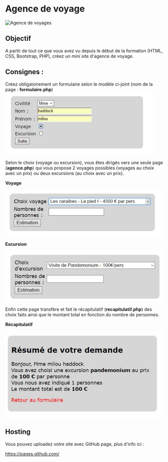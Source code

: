 # Agence de voyage



![Agence de voyages](agences.jpg)

## Objectif

A partir de tout ce que vous avez vu depuis le début de la formation (HTML, CSS, Bootstrap, PHP), créez un mini site d'agence de voyage.

## Consignes :
Créez obligatoirement un formulaire selon le modèle ci-joint (nom de la page : **formulaire.php**)
![Formulaire](assets/formulaire.jpg)

Selon le choix (voyage ou excursion), vous êtes dirigés vers une seule page (**agence.php**) qui vous propose 2 voyages possibles (voyages au choix avec un prix) ou deux excursions (au choix avec un prix).

**Voyage**

![Voyage](assets/choix_voyage.jpg)

**Excursion**

![Excursion](assets/choix_excursion.jpg)

Enfin cette page transfère et fait le récapitulatif (**recapitulatif.php**) des choix faits ainsi que le montant total en fonction du nombre de personnes.

**Récapitulatif**

![Recapitulatif](assets/recapitulatif.jpg)


## Hosting
Vous pouvez uploadez votre site avec GitHub page, plus d'info ici :

https://pages.github.com/
